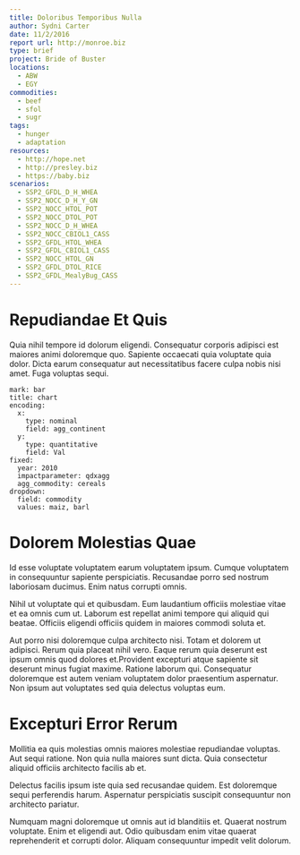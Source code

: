 ```yaml
---
title: Doloribus Temporibus Nulla
author: Sydni Carter
date: 11/2/2016
report url: http://monroe.biz
type: brief
project: Bride of Buster
locations:
  - ABW
  - EGY
commodities:
  - beef
  - sfol
  - sugr
tags:
  - hunger
  - adaptation
resources:
  - http://hope.net
  - http://presley.biz
  - https://baby.biz
scenarios:
  - SSP2_GFDL_D_H_WHEA
  - SSP2_NOCC_D_H_Y_GN
  - SSP2_NOCC_HTOL_POT
  - SSP2_NOCC_DTOL_POT
  - SSP2_NOCC_D_H_WHEA
  - SSP2_NOCC_CBIOL1_CASS
  - SSP2_GFDL_HTOL_WHEA
  - SSP2_GFDL_CBIOL1_CASS
  - SSP2_NOCC_HTOL_GN
  - SSP2_GFDL_DTOL_RICE
  - SSP2_GFDL_MealyBug_CASS
---
```

# Repudiandae Et Quis
Quia nihil tempore id dolorum eligendi. Consequatur corporis adipisci est maiores animi doloremque quo. Sapiente occaecati quia voluptate quia dolor. Dicta earum consequatur aut necessitatibus facere culpa nobis nisi amet. Fuga voluptas sequi.

```vis
mark: bar
title: chart
encoding:
  x:
    type: nominal
    field: agg_continent
  y:
    type: quantitative
    field: Val
fixed:
  year: 2010
  impactparameter: qdxagg
  agg_commodity: cereals
dropdown:
  field: commodity
  values: maiz, barl
```

# Dolorem Molestias Quae
Id esse voluptate voluptatem earum voluptatem ipsum. Cumque voluptatem in consequuntur sapiente perspiciatis. Recusandae porro sed nostrum laboriosam ducimus. Enim natus corrupti omnis.
 Nihil ut voluptate qui et quibusdam. Eum laudantium officiis molestiae vitae et ea omnis cum ut. Laborum est repellat animi tempore qui aliquid qui beatae. Officiis eligendi officiis quidem in maiores commodi soluta et.
 Aut porro nisi doloremque culpa architecto nisi. Totam et dolorem ut adipisci. Rerum quia placeat nihil vero. Eaque rerum quia deserunt est ipsum omnis quod dolores et.Provident excepturi atque sapiente sit deserunt minus fugiat maxime. Ratione laborum qui. Consequatur doloremque est autem veniam voluptatem dolor praesentium aspernatur. Non ipsum aut voluptates sed quia delectus voluptas eum.

# Excepturi Error Rerum
Mollitia ea quis molestias omnis maiores molestiae repudiandae voluptas. Aut sequi ratione. Non quia nulla maiores sunt dicta. Quia consectetur aliquid officiis architecto facilis ab et.
 Delectus facilis ipsum iste quia sed recusandae quidem. Est doloremque sequi perferendis harum. Aspernatur perspiciatis suscipit consequuntur non architecto pariatur.
 Numquam magni doloremque ut omnis aut id blanditiis et. Quaerat nostrum voluptate. Enim et eligendi aut. Odio quibusdam enim vitae quaerat reprehenderit et corrupti dolor. Aliquam consequuntur impedit velit dolorum.
